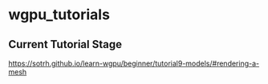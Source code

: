 # wgpu_tutorials

## Current Tutorial Stage
https://sotrh.github.io/learn-wgpu/beginner/tutorial9-models/#rendering-a-mesh
